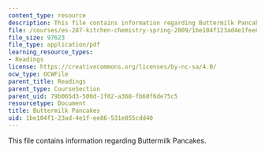 ```yaml
---
content_type: resource
description: This file contains information regarding Buttermilk Pancakes.
file: /courses/es-287-kitchen-chemistry-spring-2009/1be104f123ad4e1fee86531e055cdd40_MITES_287S09_read04.pdf
file_size: 97623
file_type: application/pdf
learning_resource_types:
- Readings
license: https://creativecommons.org/licenses/by-nc-sa/4.0/
ocw_type: OCWFile
parent_title: Readings
parent_type: CourseSection
parent_uid: 79b065d3-500d-1f02-a368-fb60f6de75c5
resourcetype: Document
title: Buttermilk Pancakes
uid: 1be104f1-23ad-4e1f-ee86-531e055cdd40
---
```

This file contains information regarding Buttermilk Pancakes.